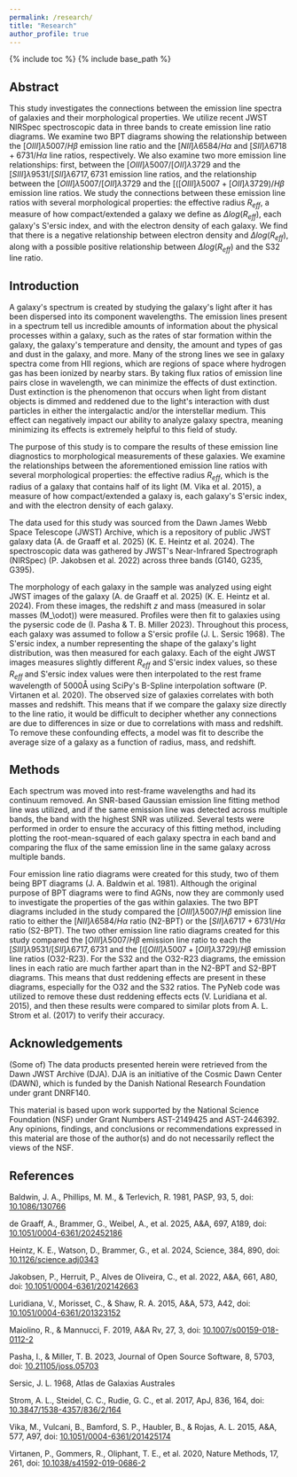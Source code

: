 ```yaml
---
permalink: /research/
title: "Research"
author_profile: true
---
```


{% include toc %}
{% include base_path %}

## Abstract

This study investigates the connections between the emission line spectra of galaxies and their morphological properties. We utilize recent JWST NIRSpec spectroscopic data in three bands to create emission line ratio diagrams. We examine two BPT diagrams showing the relationship between the $[OIII]\lambda 5007 / H\beta$ emission line ratio and the $[NII]\lambda 6584/H\alpha$ and $[SII]\lambda 6718 + 6731/H\alpha$ line ratios, respectively. We also examine two more emission line relationships: first, between the $[OIII]\lambda 5007/[OII]\lambda 3729$ and the $[SIII]\lambda 9531/[SII]\lambda 6717,6731$ emission line ratios, and the relationship between the $[OIII]\lambda 5007/[OII]\lambda 3729$ and the $[([OIII]\lambda 5007+[OII]\lambda 3729)/H\beta$ emission line ratios. We study the connections between these emission line ratios with several morphological properties: the effective radius $R_{eff}$, a measure of how compact/extended a galaxy we define as $\Delta log(R_{eff})$, each galaxy's S\'ersic index, and with the electron density of each galaxy. We find that there is a negative relationship between electron density and $\Delta log(R_{eff})$, along with a possible positive relationship between $\Delta log(R_{eff})$ and the S32 line ratio. 

## Introduction

A galaxy's spectrum is created by studying the galaxy's light after it has been dispersed into its component wavelengths. The emission lines present in a spectrum tell us incredible amounts of information about the physical processes within a galaxy, such as the rates of star formation within the galaxy, the galaxy's temperature and density, the amount and types of gas and dust in the galaxy, and more. Many of the strong lines we see in galaxy spectra come from HII regions, which are regions of space where hydrogen gas has been ionized by nearby stars. By taking flux ratios of emission line pairs close in wavelength, we can minimize the effects of dust extinction. Dust extinction is the phenomenon that occurs when light from distant objects is dimmed and reddened due to the light's interaction with dust particles in either the intergalactic and/or the interstellar medium. This effect can negatively impact our ability to analyze galaxy spectra, meaning minimizing its effects is extremely helpful to this field of study. 

The purpose of this study is to compare the results of these emission line diagnostics to morphological measurements of these galaxies. We examine the relationships between the aforementioned emission line ratios with several morphological properties: the effective radius $R_{eff}$, which is the radius of a galaxy that contains half of its light (M. Vika et al. 2015), a measure of how compact/extended a galaxy is, each galaxy's S\'ersic index, and with the electron density of each galaxy. 

The data used for this study was sourced from the Dawn James Webb Space Telescope (JWST) Archive, which is a repository of public JWST galaxy data  (A. de Graaff et al. 2025) (K. E. Heintz et al. 2024). The spectroscopic data was gathered by JWST's Near-Infrared Spectrograph (NIRSpec)  (P. Jakobsen et al. 2022) across three bands (G140, G235, G395).

The morphology of each galaxy in the sample was analyzed using eight JWST images of the galaxy (A. de Graaff et al. 2025) (K. E. Heintz et al. 2024). From these images, the redshift $z$ and mass (measured in solar masses \(M_\odot\)) were measured. Profiles were then fit to galaxies using the pysersic code de (I. Pasha & T. B. Miller 2023). Throughout this process, each galaxy was assumed to follow a S\'ersic profile  (J. L. Sersic 1968). The S\'ersic index, a number representing the shape of the galaxy's light distribution, was then measured for each galaxy. Each of the eight JWST images measures slightly different $R_{eff}$ and S\'ersic index values, so these $R_{eff}$ and S\'ersic index values were then interpolated to the rest frame wavelength of $5000\textrm{\AA}$ using SciPy's B-Spline interpolation software  (P. Virtanen et al. 2020). The observed size of galaxies correlates with both masses and redshift. This means that if we compare the galaxy size directly to the line ratio, it would be difficult to decipher whether any connections are due to differences in size or due to correlations with mass and redshift. To remove these confounding effects, a model was fit to describe the average size of a galaxy as a function of radius, mass, and redshift. 

## Methods

Each spectrum was moved into rest-frame wavelengths and had its continuum removed. An SNR-based Gaussian emission line fitting method line was utilized, and if the same emission line was detected across multiple bands, the band with the highest SNR was utilized. Several tests were performed in order to ensure the accuracy of this fitting method, including plotting the root-mean-squared of each galaxy spectra in each band and comparing the flux of the same emission line in the same galaxy across multiple bands. 

Four emission line ratio diagrams were created for this study, two of them being BPT diagrams (J. A. Baldwin et al. 1981). Although the original purpose of BPT diagrams were to find AGNs, now they are commonly used to investigate the properties of the gas within galaxies. The two BPT diagrams included in the study compared the $[OIII]\lambda 5007/H\beta$ emission line ratio to either the $[NII]\lambda 6584/H\alpha$ ratio (N2-BPT) or the $[SII]\lambda 6717 + 6731/H\alpha$ ratio (S2-BPT). The two other emission line ratio diagrams created for this study compared the $[OIII]\lambda 5007 / H\beta$ emission line ratio to each the $[SIII]\lambda 9531/[SII]\lambda 6717,6731$ and the $[([OIII]\lambda 5007+[OII]\lambda 3729)/H\beta$ emission line ratios (O32-R23). For the S32 and the O32-R23 diagrams, the emission lines in each ratio are much farther apart than in the N2-BPT and S2-BPT diagrams. This means that dust reddening effects are present in these diagrams, especially for the O32 and the S32 ratios. The PyNeb code was utilized to remove these dust reddening effects ects (V. Luridiana et al. 2015), and then these results were compared to similar plots from A. L. Strom et al. (2017) to verify their accuracy. 


## Acknowledgements

(Some of) The data products presented herein were retrieved from the Dawn JWST Archive (DJA). DJA is an initiative of the Cosmic Dawn Center (DAWN), which is funded by the Danish National Research Foundation under grant DNRF140.

This material is based upon work supported by the National Science Foundation (NSF) under Grant Numbers AST-2149425 and AST-2446392. Any opinions, findings, and conclusions or recommendations expressed in this material are those of the author(s) and do not necessarily reflect the views of the NSF.

## References

Baldwin, J. A., Phillips, M. M., & Terlevich, R. 1981, PASP, 93, 5, doi: [10.1086/130766](https://iopscience.iop.org/article/10.1086/130766)

de Graaff, A., Brammer, G., Weibel, A., et al. 2025, A&A, 697, A189, doi: [10.1051/0004-6361/202452186](https://www.aanda.org/articles/aa/full_html/2025/05/aa52186-24/aa52186-24.html)

Heintz, K. E., Watson, D., Brammer, G., et al. 2024, Science, 384, 890, doi: [10.1126/science.adj0343](https://www.science.org/doi/10.1126/science.adj0343)

Jakobsen, P., Herruit, P., Alves de Oliveira, C., et al. 2022, A&A, 661, A80, doi: [10.1051/0004-6361/202142663](https://www.aanda.org/articles/aa/full_html/2022/05/aa42663-21/aa42663-21.html)

Luridiana, V., Morisset, C., & Shaw, R. A. 2015, A&A, 573, A42, doi: [10.1051/0004-6361/201323152](https://www.aanda.org/articles/aa/full_html/2015/01/aa23152-13/aa23152-13.html)

Maiolino, R., & Mannucci, F. 2019, A&A Rv, 27, 3, doi: [10.1007/s00159-018-0112-2](https://link.springer.com/article/10.1007/s00159-018-0112-2)

Pasha, I., & Miller, T. B. 2023, Journal of Open Source Software, 8, 5703, doi: [10.21105/joss.05703](https://joss.theoj.org/papers/10.21105/joss.05703)

Sersic, J. L. 1968, Atlas de Galaxias Australes

Strom, A. L., Steidel, C. C., Rudie, G. C., et al. 2017, ApJ, 836, 164, doi: [10.3847/1538-4357/836/2/164](https://iopscience.iop.org/article/10.3847/1538-4357/836/2/164)

Vika, M., Vulcani, B., Bamford, S. P., Haubler, B., & Rojas, A. L. 2015, A&A, 577, A97, doi: [10.1051/0004-6361/201425174](https://www.aanda.org/10.1051/0004-6361/201425174)

Virtanen, P., Gommers, R., Oliphant, T. E., et al. 2020, Nature Methods, 17, 261, doi: [10.1038/s41592-019-0686-2](https://www.nature.com/articles/s41592-019-0686-2)
